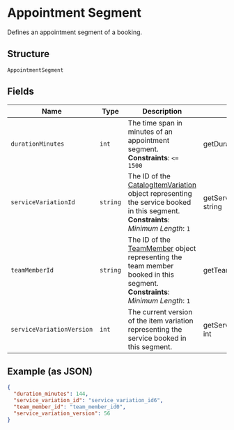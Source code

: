 
# Appointment Segment

Defines an appointment segment of a booking.

## Structure

`AppointmentSegment`

## Fields

| Name | Type | Description | Getter | Setter |
|  --- | --- | --- | --- | --- |
| `durationMinutes` | `int` | The time span in minutes of an appointment segment.<br>**Constraints**: `<= 1500` | getDurationMinutes(): int | setDurationMinutes(int durationMinutes): void |
| `serviceVariationId` | `string` | The ID of the [CatalogItemVariation](#type-CatalogItemVariation) object representing the service booked in this segment.<br>**Constraints**: *Minimum Length*: `1` | getServiceVariationId(): string | setServiceVariationId(string serviceVariationId): void |
| `teamMemberId` | `string` | The ID of the [TeamMember](#type-TeamMember) object representing the team member booked in this segment.<br>**Constraints**: *Minimum Length*: `1` | getTeamMemberId(): string | setTeamMemberId(string teamMemberId): void |
| `serviceVariationVersion` | `int` | The current version of the item variation representing the service booked in this segment. | getServiceVariationVersion(): int | setServiceVariationVersion(int serviceVariationVersion): void |

## Example (as JSON)

```json
{
  "duration_minutes": 144,
  "service_variation_id": "service_variation_id6",
  "team_member_id": "team_member_id0",
  "service_variation_version": 56
}
```

